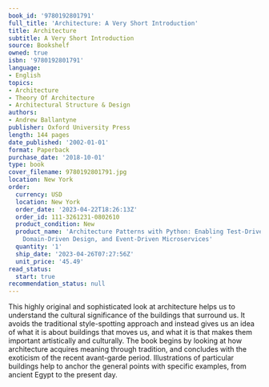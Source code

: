 ```yaml
---
book_id: '9780192801791'
full_title: 'Architecture: A Very Short Introduction'
title: Architecture
subtitle: A Very Short Introduction
source: Bookshelf
owned: true
isbn: '9780192801791'
language:
- English
topics:
- Architecture
- Theory Of Architecture
- Architectural Structure & Design
authors:
- Andrew Ballantyne
publisher: Oxford University Press
length: 144 pages
date_published: '2002-01-01'
format: Paperback
purchase_date: '2018-10-01'
type: book
cover_filename: 9780192801791.jpg
location: New York
order:
  currency: USD
  location: New York
  order_date: '2023-04-22T18:26:13Z'
  order_id: 111-3261231-0802610
  product_condition: New
  product_name: 'Architecture Patterns with Python: Enabling Test-Driven Development,
    Domain-Driven Design, and Event-Driven Microservices'
  quantity: '1'
  ship_date: '2023-04-26T07:27:56Z'
  unit_price: '45.49'
read_status:
  start: true
recommendation_status: null
---
```

This highly original and sophisticated look at architecture helps us to understand the cultural significance of the buildings that surround us. It avoids the traditional style-spotting approach and instead gives us an idea of what it is about buildings that moves us, and what it is that makes them important artistically and culturally. The book begins by looking at how architecture acquires meaning through tradition, and concludes with the exoticism of the recent avant-garde period. Illustrations of particular buildings help to anchor the general points with specific examples, from ancient Egypt to the present day.

